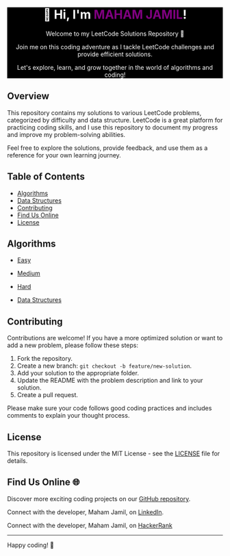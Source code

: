 <div align="center" style="background-color: black; color: white;">
  <h1>👋 Hi, I'm <span style="color: purple;">MAHAM JAMIL</span>!</h1>
  <p>Welcome to my LeetCode Solutions Repository 🚀</p>
  <p>Join me on this coding adventure as I tackle LeetCode challenges and provide efficient solutions.</p>
  <p>Let's explore, learn, and grow together in the world of algorithms and coding!</p>
</div>







## Overview

This repository contains my solutions to various LeetCode problems, categorized by difficulty and data structure. LeetCode is a great platform for practicing coding skills, and I use this repository to document my progress and improve my problem-solving abilities.

Feel free to explore the solutions, provide feedback, and use them as a reference for your own learning journey.

## Table of Contents

- [Algorithms](#algorithms)
- [Data Structures](#data-structures)
- [Contributing](#contributing)
- [Find Us Online](#find-us-online)
- [License](#license)

## Algorithms

- [Easy](#easy)

- [Medium](#medium)

- [Hard](#hard)

- [Data Structures](#datastructures)

## Contributing

Contributions are welcome! If you have a more optimized solution or want to add a new problem, please follow these steps:

1. Fork the repository.
2. Create a new branch: `git checkout -b feature/new-solution`.
3. Add your solution to the appropriate folder.
4. Update the README with the problem description and link to your solution.
5. Create a pull request.

Please make sure your code follows good coding practices and includes comments to explain your thought process.

## License

This repository is licensed under the MIT License - see the [LICENSE](LICENSE) file for details.

## Find Us Online 🌐

Discover more exciting coding projects on our [GitHub repository](https://github.com/Maham-j).

Connect with the developer, Maham Jamil, on [LinkedIn](https://www.linkedin.com/in/maham-jamil-268584267).

Connect with the developer, Maham Jamil, on [HackerRank](https://www.hackerrank.com/maham_jamil)

---

Happy coding! 🚀
